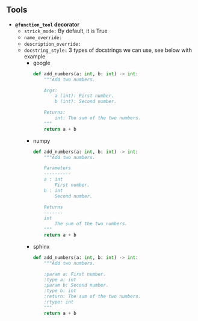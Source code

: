 ## **Tools**

- **`@function_tool` decorator**
    - `strick_mode:` By default, it is True
    - `name_override:`
    - `description_override:`
    - `docstring_style:` 3 types of docstrings we can use, see below with example
        * google
            ```python
            def add_numbers(a: int, b: int) -> int:
                """Add two numbers.

                Args:
                    a (int): First number.
                    b (int): Second number.

                Returns:
                    int: The sum of the two numbers.
                """
                return a + b
            ```
        * numpy
            ```python
            def add_numbers(a: int, b: int) -> int:
                """Add two numbers.

                Parameters
                ----------
                a : int
                    First number.
                b : int
                    Second number.

                Returns
                -------
                int
                    The sum of the two numbers.
                """
                return a + b
            ```
        * sphinx
            ```python
            def add_numbers(a: int, b: int) -> int:
                """Add two numbers.

                :param a: First number.
                :type a: int
                :param b: Second number.
                :type b: int
                :return: The sum of the two numbers.
                :rtype: int
                """
                return a + b
            ```
    